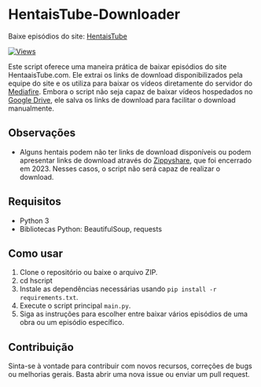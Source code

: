 # HentaisTube-Downloader
Baixe episódios do site: [HentaisTube](https://www.hentaistube.com)

[![Views](https://hits.sh/github.com/e43bhtd/hits.svg)](https://github.com/e43b/HentaisTube-Downloader/)

Este script oferece uma maneira prática de baixar episódios do site HentaaisTube.com. Ele extrai os links de download disponibilizados pela equipe do site e os utiliza para baixar os vídeos diretamente do servidor do [Mediafire](https://www.mediafire.com/). Embora o script não seja capaz de baixar vídeos hospedados no [Google Drive](https://drive.google.com/), ele salva os links de download para facilitar o download manualmente.

## Observações

- Alguns hentais podem não ter links de download disponíveis ou podem apresentar links de download através do [Zippyshare](https://www.zippyshare.com/), que foi encerrado em 2023. Nesses casos, o script não será capaz de realizar o download.

## Requisitos

- Python 3
- Bibliotecas Python: BeautifulSoup, requests

## Como usar

1. Clone o repositório ou baixe o arquivo ZIP.
2. cd hscript
3. Instale as dependências necessárias usando `pip install -r requirements.txt`.
4. Execute o script principal `main.py`.
5. Siga as instruções para escolher entre baixar vários episódios de uma obra ou um episódio específico.

## Contribuição

Sinta-se à vontade para contribuir com novos recursos, correções de bugs ou melhorias gerais. Basta abrir uma nova issue ou enviar um pull request.
